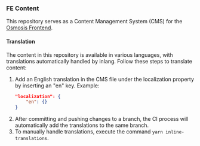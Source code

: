 ### FE Content

This repository serves as a Content Management System (CMS) for the [Osmosis Frontend](https://github.com/osmosis-labs/osmosis-frontend).

#### Translation

The content in this repository is available in various languages, with translations automatically handled by inlang. Follow these steps to translate content:

1. Add an English translation in the CMS file under the localization property by inserting an "en" key.
   Example:
   ```json
   "localization": {
       "en": {}
   }
   ```
2. After committing and pushing changes to a branch, the CI process will automatically add the translations to the same branch.
3. To manually handle translations, execute the command `yarn inline-translations`.
